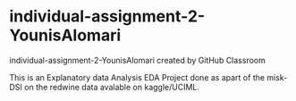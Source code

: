 # individual-assignment-2-YounisAlomari
individual-assignment-2-YounisAlomari created by GitHub Classroom

This is an Explanatory data Analysis EDA Project done as apart of the misk-DSI on the redwine data avalable on kaggle/UCIML.
